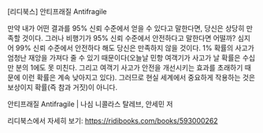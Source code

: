 [리디북스] 안티프래질 Antifragile

만약 내가 어떤 결과를 95% 신뢰 수준에서 얻을 수 있다고 말한다면, 당신은 상당히 만족할 것이다. 그러나 비행기가 95% 신뢰 수준에서 안전하다고 말한다면 어떨까? 심지어 99% 신뢰 수준에서 안전하다 해도 당신은 만족하지 않을 것이다. 1% 확률의 사고가 엄청난 재앙을 가져다 줄 수 있기 때문이다(오늘날 민항 여객기가 사고가 날 확률은 수십 만 분의 1에도 못 미친다. 그리고 여객기 사고가 안전을 개선시키는 효과를 초래하기 때문에 이런 확률은 계속 낮아지고 있다). 그러므로 현실 세계에서 중요하게 작용하는 것은 보상이지 확률(즉 참과 거짓)이 아니다.

안티프래질 Antifragile | 나심 니콜라스 탈레브, 안세민 저

리디북스에서 자세히 보기: https://ridibooks.com/books/593000262